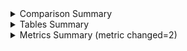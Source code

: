<details>
<summary>Comparison Summary</summary>

Table | Rows | Columns 
--- | --- | ---
dim_transactions | 1198 (+0) | 4 (+0) 
dim_merchants | 111 (+0) | 3 (+0) 
dim_customers | 4 (+0) | 8 (+0) 
dim_dates | 104 (+0) | 7 (+0) 
dim_accounts | 29 (+0) | 7 (+0) 
dim_merchants_revenue | 230 (+0) | 5 (+0) 
fct_transactions | 1198 (+0) | 7 (+0) 

Metric | Period | Base | Target | +/- 
--- | --- | :-: | :-: | :-: 
Total Spend (Monthly) | 2023-02-01 (Last month) | 0 | 0 | - 
 Total Merchants (Monthly) | 2023-02-01 (Last month) | 0 | 0 | - 
 Total Customers (Monthly) | 2023-02-01 (Last month) | 0 | 0 | - 
 
</details>
<details>
<summary>Tables Summary</summary>
<blockquote>

<details>
<summary>dim_transactions</summary>

Column | Type | Valid % | Distinct %
--- | --- | --- | ---
transaction_key | VARCHAR(32) | 100.0% (+0.0%) | 100.0% (+0.0%) 
transaction_id | VARCHAR(16777216) | 100.0% (+0.0%) | 100.0% (+0.0%) 
transaction_type | VARCHAR(16777216) | 100.0% (+0.0%) | 0.17% (+0.0%) 
transaction_purpose | VARCHAR(16777216) | 100.0% (+0.0%) | 5.68% (+0.0%) 

</details>
<details>
<summary>dim_merchants</summary>

Column | Type | Valid % | Distinct %
--- | --- | --- | ---
merchant_key | VARCHAR(32) | 100.0% (+0.0%) | 100.0% (+0.0%) 
merchant_name | VARCHAR(16777216) | 100.0% (+0.0%) | 92.79% (+0.0%) 
merchant_business_line | VARCHAR(16777216) | 100.0% (+0.0%) | 100.0% (+0.0%) 

</details>
<details>
<summary>dim_customers</summary>

Column | Type | Valid % | Distinct %
--- | --- | --- | ---
customer_key | VARCHAR(32) | 100.0% (+0.0%) | 100.0% (+0.0%) 
customer_id | VARCHAR(16777216) | 100.0% (+0.0%) | 100.0% (+0.0%) 
age_band | VARCHAR(16777216) | 100.0% (+0.0%) | 75.0% (+0.0%) 
salary_band | VARCHAR(16777216) | 100.0% (+0.0%) | 75.0% (+0.0%) 
postcode | VARCHAR(16777216) | 100.0% (+0.0%) | 100.0% (+0.0%) 
lsoa | VARCHAR(16777216) | 100.0% (+0.0%) | 100.0% (+0.0%) 
msoa | VARCHAR(16777216) | 100.0% (+0.0%) | 100.0% (+0.0%) 
gender | VARCHAR(16777216) | 100.0% (+0.0%) | 50.0% (+0.0%) 

</details>
<details>
<summary>dim_dates</summary>

Column | Type | Valid % | Distinct %
--- | --- | --- | ---
date_key | VARCHAR(32) | 100.0% (+0.0%) | 100.0% (+0.0%) 
transaction_date | DATE | 100.0% (+0.0%) | 100.0% (+0.0%) 
day_of_month | VARCHAR(16777216) | 100.0% (+0.0%) | 29.81% (+0.0%) 
day_name | VARCHAR(3) | 100.0% (+0.0%) | 6.73% (+0.0%) 
month_of_year | VARCHAR(16777216) | 100.0% (+0.0%) | 3.85% (+0.0%) 
month_name | VARCHAR(3) | 100.0% (+0.0%) | 3.85% (+0.0%) 
year | VARCHAR(16777216) | 100.0% (+0.0%) | 0.96% (+0.0%) 

</details>
<details>
<summary>dim_accounts</summary>

Column | Type | Valid % | Distinct %
--- | --- | --- | ---
account_key | VARCHAR(32) | 100.0% (+0.0%) | 20.69% (+0.0%) 
account_id | VARCHAR(16777216) | 100.0% (+0.0%) | 20.69% (+0.0%) 
bank_name | VARCHAR(16777216) | 100.0% (+0.0%) | 10.34% (+0.0%) 
bank_code | VARCHAR(16777216) | 93.1% (+0.0%) | 59.26% (+0.0%) 
account_type | VARCHAR(16777216) | 100.0% (+0.0%) | 3.45% (+0.0%) 
account_created_date | DATE | 100.0% (+0.0%) | 3.45% (+0.0%) 
account_last_refreshed | DATE | 100.0% (+0.0%) | 13.79% (+0.0%) 

</details>
<details>
<summary>dim_merchants_revenue</summary>

Column | Type | Valid % | Distinct %
--- | --- | --- | ---
year | VARCHAR(16777216) | 100.0% (+0.0%) | 0.43% (+0.0%) 
month | VARCHAR(16777216) | 100.0% (+0.0%) | 1.74% (+0.0%) 
merchant_name | VARCHAR(16777216) | 100.0% (+0.0%) | 44.35% (+0.0%) 
total_transactions | DECIMAL(18, 0) | 100.0% (+0.0%) | 7.83% (+0.0%) 
total_amount | DECIMAL(38, 0) | 100.0% (+0.0%) | 40.0% (+0.0%) 

</details>
<details>
<summary>fct_transactions</summary>

Column | Type | Valid % | Distinct %
--- | --- | --- | ---
date_key | VARCHAR(32) | 100.0% (+0.0%) | 8.68% (+0.0%) 
transaction_date | DATE | 100.0% (+0.0%) | 8.68% (+0.0%) 
transaction_key | VARCHAR(32) | 100.0% (+0.0%) | 100.0% (+0.0%) 
customer_key | VARCHAR(32) | 100.0% (+0.0%) | 0.33% (+0.0%) 
account_key | VARCHAR(32) | 100.0% (+0.0%) | 0.5% (+0.0%) 
merchant_key | VARCHAR(32) | 100.0% (+0.0%) | 9.27% (+0.0%) 
amount | DECIMAL(38, 0) | 100.0% (+0.0%) | 10.85% (+0.0%) 

</details>
</blockquote></details><details>
<summary>Metrics Summary (metric changed=2)</summary>
<blockquote>

<details>
<summary>Total Spend (Monthly) </summary>

Date_month | Base | Target | -/+ 
:-: | :-: | :-: | :-: 
2023-03-01 | ~~0~~ | ~~0~~ | 
2023-02-01 | 0 | 0 | -
2023-01-01 | 0 | 0 | -
2022-12-01 | 0 | 0 | -
2022-11-01 | 0 | 0 | -
2022-10-01 | 7483 | 7483 | -
2022-09-01 | 13334 | 13334 | -
2022-08-01 | 17041 | 17041 | -
2022-07-01 | 29286 | 29286 | -
2022-06-01 | 0 | 0 | -
2022-05-01 | 0 | 0 | -
2022-04-01 | 0 | 0 | -
2022-03-01 | 0 | 0 | -
</details>
<details>
<summary>Total Merchants (Monthly) (!)</summary>

Date_month | Base | Target | -/+ 
:-: | :-: | :-: | :-: 
2023-03-01 | ~~0~~ | ~~0~~ | 
2023-02-01 | 0 | 0 | -
2023-01-01 | 0 | 0 | -
2022-12-01 | 0 | 0 | -
2022-11-01 | 0 | 0 | -
2022-10-01 | 174 | 54 | -120
2022-09-01 | 244 | 60 | -184
2022-08-01 | 295 | 62 | -233
2022-07-01 | 485 | 84 | -401
2022-06-01 | 0 | 0 | -
2022-05-01 | 0 | 0 | -
2022-04-01 | 0 | 0 | -
2022-03-01 | 0 | 0 | -
</details>
<details>
<summary>Total Customers (Monthly) (!)</summary>

Date_month | Base | Target | -/+ 
:-: | :-: | :-: | :-: 
2023-03-01 | ~~0~~ | ~~0~~ | 
2023-02-01 | 0 | 0 | -
2023-01-01 | 0 | 0 | -
2022-12-01 | 0 | 0 | -
2022-11-01 | 0 | 0 | -
2022-10-01 | 174 | 4 | -170
2022-09-01 | 244 | 4 | -240
2022-08-01 | 295 | 4 | -291
2022-07-01 | 485 | 4 | -481
2022-06-01 | 0 | 0 | -
2022-05-01 | 0 | 0 | -
2022-04-01 | 0 | 0 | -
2022-03-01 | 0 | 0 | -
</details>
</blockquote></details>